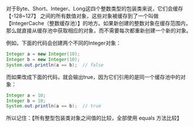 对于Byte、Short、Integer、Long这四个整数类型的包装类来说，它们会缓存  【-128~127】 之间的所有数值对象，这些对象被缓存到了一个叫做 【IntegerCache（整数缓存池）】的地方。如果新创建的整数对象在缓存范围内，那么就直接从缓存池中获取相应的对象，而不需要每次都重新创建一个新的对象。  

例如，下面的代码会创建两个不同的Integer对象：

```java
Integer a = new Integer(10);
Integer b = new Integer(10);
System.out.println(a == b);  // false
```

而如果改成下面的代码，就会输出true，因为它们引用的是同一个缓存池中的对象：
```java
Integer a = 10;
Integer b = 10;
System.out.println(a == b);  // true
```
所以记住：【所有整型包装类对象之间值的比较，全部使用 equals 方法比较】

